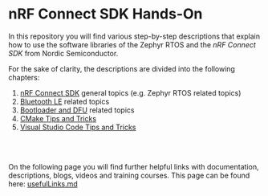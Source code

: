 # nRF Connect SDK Hands-On

In this repository you will find various step-by-step descriptions that explain how to use the software libraries of the Zephyr RTOS and the _nRF Connect SDK_ from Nordic Semiconductor.

For the sake of clarity, the descriptions are divided into the following chapters:
1) [nRF Connect SDK](NCS/NCSv3.1.0/README.md) general topics (e.g. Zephyr RTOS related topics)
2) [Bluetooth LE](BLE/NCSv3.0.0/README.md) related topics
3) [Bootloader and DFU](DFU/NCSv3.0.0/README.md) related topics
4) [CMake Tips and Tricks](CMake/README.md)
5) [Visual Studio Code Tips and Tricks](VSC/README.md)

<br>
<br>

On the following page you will find further helpful links with documentation, descriptions, blogs, videos and training courses. This page can be found here: [usefulLinks.md](usefulLinks.md)
